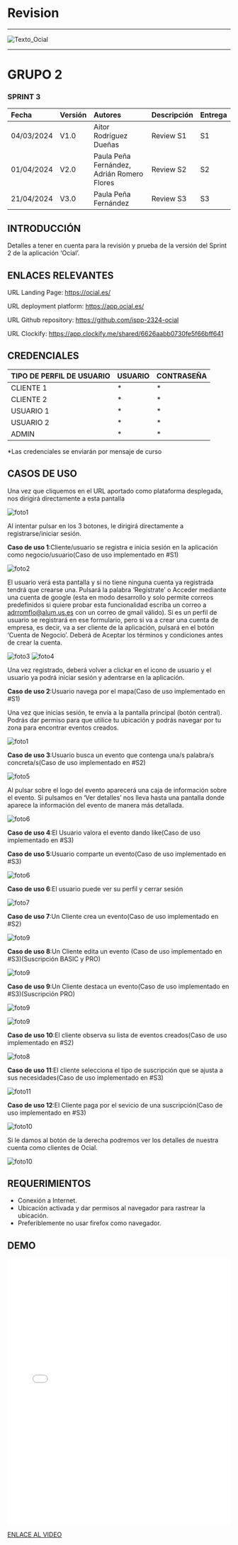 ﻿# Revision
---

<MDXLayout>
  <img src="https://github.com/ispp-2324-ocial/KB/blob/main/assets/Texto_Ocial.png?raw=true" alt="Texto_Ocial" className="img-centered img-custom-height" />
</MDXLayout>

---

# GRUPO 2


### SPRINT 3

|Fecha|Versión|Autores|Descripción |Entrega|
| :- | :- |:-| :- | :- |
|04/03/2024|V1.0|Aitor Rodríguez Dueñas |Review S1|S1|
|01/04/2024|V2.0|Paula Peña Fernández, Adrián Romero Flores | Review S2|S2|
|21/04/2024|V3.0|Paula Peña Fernández| Review S3|S3|


## INTRODUCCIÓN

Detalles a tener en cuenta para la revisión y prueba de la versión del Sprint 2 de la aplicación ‘Ocial’.

## ENLACES RELEVANTES

URL Landing Page: <https://ocial.es/> 

URL deployment platform: <https://app.ocial.es/> 

URL Github repository: <https://github.com/ispp-2324-ocial> 

URL Clockify: <https://app.clockify.me/shared/6626aabb0730fe5f66bff641> 

## CREDENCIALES

|TIPO DE PERFIL DE USUARIO|USUARIO|CONTRASEÑA|
| :- | :- | :- |
|CLIENTE 1|*|*|
|CLIENTE 2|*|*|
|USUARIO 1|*|*|
|USUARIO 2|*|*|
|ADMIN|*|*|


*Las credenciales se enviarán por mensaje de curso

## CASOS DE USO
Una vez que cliquemos en el URL aportado como plataforma desplegada, nos dirigirá directamente a esta pantalla

![foto1](../../static/img/land.png)

Al intentar pulsar en los 3 botones, le dirigirá directamente a registrarse/iniciar sesión.

**Caso de uso 1**:Cliente/usuario se registra e inicia sesión en la aplicación como negocio/usuario(Caso de uso implementado en #S1)

![foto2](../../static/img/login.jpg)

El usuario verá esta pantalla y si no tiene ninguna cuenta ya registrada tendrá que crearse una. Pulsará la palabra ‘Regístrate’ o Acceder mediante una cuenta de google (esta en modo desarrollo y solo permite correos predefinidos si quiere probar esta funcionalidad escriba un correo a adrromflo@alum.us.es con un correo de gmail válido). Si es un perfil de usuario se registrará en ese formulario, pero si va a crear una cuenta de empresa, es decir, va a ser cliente de la aplicación, pulsará en el botón ‘Cuenta de Negocio’. Deberá de Aceptar los términos y condiciones antes de crear la cuenta.

![foto3](../../static/img/registeruser.jpg)
![foto4](../../static/img/registerclient.jpg)


Una vez registrado, deberá volver a clickar en el icono de usuario y el usuario ya podrá iniciar sesión y adentrarse en la aplicación.



**Caso de uso 2**:Usuario navega por el mapa(Caso de uso implementado en #S1)


Una vez que inicias sesión, te envía a la pantalla principal (botón central). Podrás dar permiso para que utilice tu ubicación y podrás navegar por tu zona para encontrar eventos creados.

![foto1](../../static/img/land.jpg)

**Caso de uso 3**:Usuario busca un evento que contenga una/s palabra/s concreta/s(Caso de uso implementado en #S2)


![foto5](../../static/img/buscar.jpg)

Al pulsar sobre el logo del evento aparecerá una caja de información sobre el evento. Si pulsamos en ‘Ver detalles’ nos lleva hasta una pantalla donde aparece la información del evento de manera más detallada.

![foto6](../../static/img/detailsevento.jpg)

**Caso de uso 4**:El Usuario valora el evento dando like(Caso de uso implementado en #S3)

**Caso de uso 5**:Usuario comparte un evento(Caso de uso implementado en #S3)

![foto6](../../static/img/like.jpg)


**Caso de uso 6**:El usuario puede ver su perfil y cerrar sesión

![foto7](../../static/img/userlogout.png)



**Caso de uso 7**:Un Cliente crea un evento(Caso de uso implementado en #S2)

![foto9](../../static/img/createevent.png)



**Caso de uso 8**:Un Cliente edita un evento (Caso de uso implementado en #S3)(Suscripción BASIC y PRO)

![foto9](../../static/img/editevent.jpg)

**Caso de uso 9**:Un Cliente destaca un evento(Caso de uso implementado en #S3)(Suscripción PRO)

![foto9](../../static/img/destacar.jpg)

![foto9](../../static/img/destacado.jpg)

**Caso de uso 10**:El cliente observa su lista de eventos creados(Caso de uso implementado en #S2)

![foto8](../../static/img/detailsclient.png)




**Caso de uso 11**:El cliente selecciona el tipo de suscripción que se ajusta a sus necesidades(Caso de uso implementado en #S3)

![foto11](../../static/img/subs.png)

**Caso de uso 12**:El Cliente paga por el sevicio de una suscripción(Caso de uso implementado en #S3)

![foto10](../../static/img/pago.jpg)

Si le damos al botón de la derecha podremos ver los detalles de nuestra cuenta como clientes de Ocial.

![foto10](../../static/img/dataclient.png)






## REQUERIMIENTOS
- Conexión a Internet.
- Ubicación activada y dar permisos al navegador para rastrear la ubicación.
- Preferiblemente no usar firefox como navegador.

## DEMO

<MDXLayout>
  <embed src="/assets/files/DemoOcialS3-2d6f58995c728ff3dd33f6f628107ce3.mp4" type="video/mp4" width="100%" height="600px" />
</MDXLayout>


[ENLACE AL VIDEO](../../static/videos/DemoOcialS3.mp4)